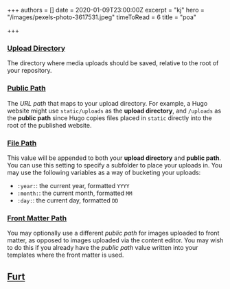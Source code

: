 +++
authors = []
date = 2020-01-09T23:00:00Z
excerpt = "kj"
hero = "/images/pexels-photo-3617531.jpeg"
timeToRead = 6
title = "poa"

+++
### [Upload Directory](https://forestry.io/docs/editing/media-library/#upload-directory)

The directory where media uploads should be saved, relative to the root of your repository.

### [Public Path](https://forestry.io/docs/editing/media-library/#public-path)

The _URL path_ that maps to your upload directory. For example, a Hugo website might use `static/uploads` as the **upload directory**, and `/uploads` as the **public path** since Hugo copies files placed in `static` directly into the root of the published website.

### [File Path](https://forestry.io/docs/editing/media-library/#file-path)

This value will be appended to both your **upload directory** and **public path**. You can use this setting to specify a subfolder to place your uploads in. You may use the following variables as a way of bucketing your uploads:

* `:year:`: the current year, formatted `YYYY`
* `:month:`: the current month, formatted `MM`
* `:day:`: the current day, formatted `DD`

### [Front Matter Path](https://forestry.io/docs/editing/media-library/#front-matter-path)

You may optionally use a different _public path_ for images uploaded to front matter, as opposed to images uploaded via the content editor. You may wish to do this if you already have the _public path_ value written into your templates where the front matter is used.

## [Furt](https://forestry.io/docs/editing/media-library/#further-reading)
